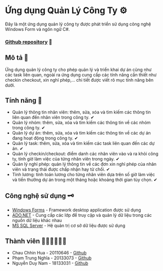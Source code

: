# Ứng dụng Quản Lý Công Ty ⚙  

Đây là một ứng dụng quản lý công ty được phát triển sử dụng công nghệ Windows Form và ngôn ngữ C#.

### [Github repository](https://github.com/chhinhua/company-management-project) 🔗

## Mô tả 📜

Ứng dụng quản lý công ty cho phép quản lý và triển khai dự án cũng như các task liên quan, ngoài ra ứng dụng cung cấp các tính năng cần thiết như checkin checkout, xin nghỉ phép,... chi tiết được viết rõ mục tính năng bên dưới.
   
## Tính năng 🎯

- Quản lý thông tin nhân viên: thêm, sửa, xóa và tìm kiếm các thông tin liên quan đến nhân viên trong công ty. ✔
- Quản lý nhóm: thêm, sửa, xóa và tìm kiếm các thông tin về các nhóm trong công ty. ✔
- Quản lý dự án: thêm, sửa, xóa và tìm kiếm các thông tin về các dự án đang hoạt động trong công ty. ✔
- Quản lý task: thêm, sửa, xóa và tìm kiếm các task liên quan đến các dự án. ✔
- Quản lý checkin/checkout: điểm danh các nhân viên vào và ra khỏi công ty, tính giờ làm việc của từng nhân viên trong ngày. ✔
- Quản lý nghỉ phép: quản lý thông tin về các đơn xin nghỉ phép của nhân viên và trạng thái được chấp nhận hay từ chối. ✔
- Tính lương: tính toán lương cho từng nhân viên dựa trên số giờ làm việc và tiền thưởng dự án trong một tháng hoặc khoảng thời gian tùy chọn. ✔

## Công nghệ sử dụng 🗝

- [Windows Forms](https://learn.microsoft.com/en-us/dotnet/desktop/winforms/?view=netdesktop-7.0&viewFallbackFrom=netdesktop-5.0) - Framework desktop application được sử dụng
- [ADO.NET](https://learn.microsoft.com/en-us/dotnet/framework/data/adonet/) - Cung cấp các lớp để truy cập và quản lý dữ liệu trong các nguồn dữ liệu khác nhau
- [MS SQL Server](https://www.microsoft.com/en-us/sql-server/) - Hệ quản trị cơ sở dữ liệu được sử dụng

## Thành viên 👱‍♂️👱‍♂️👱‍♂️

- Chau Chhin Hua - 20110646 - [Github](https://github.com/chhinhua)
- Phạm Trung Nghĩa - 20133073 - [Github](https://github.com/TrungNghia232)
- Nguyễn Duy Nam - 18133031 - [Github](https://github.com/duynam3320)

   
